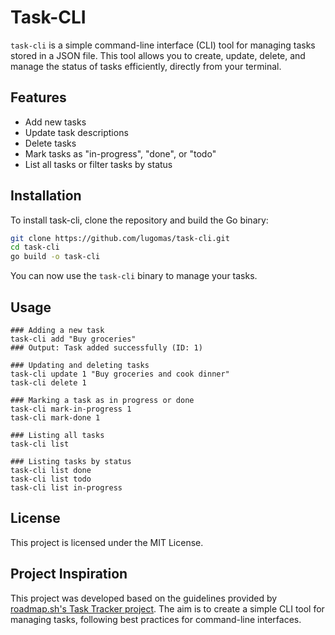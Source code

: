 # Task-CLI

`task-cli` is a simple command-line interface (CLI) tool for managing tasks stored in a JSON file. 
This tool allows you to create, update, delete, and manage the status of tasks efficiently, directly from your terminal.

## Features
- Add new tasks
- Update task descriptions
- Delete tasks
- Mark tasks as "in-progress", "done", or "todo"
- List all tasks or filter tasks by status

## Installation
To install task-cli, clone the repository and build the Go binary:

```bash
git clone https://github.com/lugomas/task-cli.git
cd task-cli
go build -o task-cli
```
You can now use the `task-cli` binary to manage your tasks.

## Usage
```
### Adding a new task
task-cli add "Buy groceries"
### Output: Task added successfully (ID: 1)

### Updating and deleting tasks
task-cli update 1 "Buy groceries and cook dinner"
task-cli delete 1

### Marking a task as in progress or done
task-cli mark-in-progress 1
task-cli mark-done 1

### Listing all tasks
task-cli list

### Listing tasks by status
task-cli list done
task-cli list todo
task-cli list in-progress
```

## License
This project is licensed under the MIT License.

## Project Inspiration
This project was developed based on the guidelines provided by [roadmap.sh's Task Tracker project](https://roadmap.sh/projects/task-tracker). 
The aim is to create a simple CLI tool for managing tasks, following best practices for command-line interfaces.